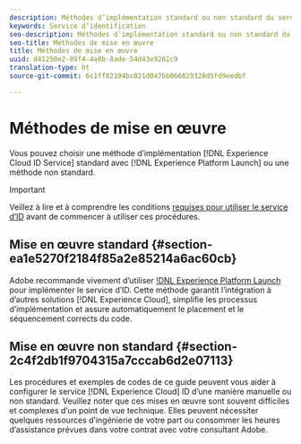 ```yaml
---
description: Méthodes d’implémentation standard ou non standard du service Experience Cloud Identity.
keywords: Service d’identification
seo-description: Méthodes d’implémentation standard ou non standard du service Experience Cloud Identity.
seo-title: Méthodes de mise en œuvre
title: Méthodes de mise en œuvre
uuid: d41250e2-09f4-4a8b-8ade-54d43e9281c9
translation-type: ht
source-git-commit: 6c1ff82104bc021d047bb066829328d5fd9eedbf

---
```



# Méthodes de mise en œuvre

Vous pouvez choisir une méthode d’implémentation [!DNL Experience Cloud ID Service] standard avec [!DNL Experience Platform Launch] ou une méthode non standard.

>[!IMPORTANT]
>
>Veillez à lire et à comprendre les conditions [requises pour utiliser le service d’ID](../reference/requirements.md) avant de commencer à utiliser ces procédures.

## Mise en œuvre standard {#section-ea1e5270f2184f85a2e85214a6ac60cb}

Adobe recommande vivement d’utiliser [!DNL Experience Platform Launch](https://docs.adobe.com/content/help/fr-FR/launch/using/implement/solutions/idservice-save.html) pour implémenter le service d’ID. Cette méthode garantit l’intégration à d’autres solutions [!DNL Experience Cloud], simplifie les processus d’implémentation et assure automatiquement le placement et le séquencement corrects du code.

## Mise en œuvre non standard {#section-2c4f2db1f9704315a7cccab6d2e07113}

Les procédures et exemples de codes de ce guide peuvent vous aider à configurer le service [!DNL Experience Cloud] ID d’une manière manuelle ou non standard. Veuillez noter que ces mises en œuvre sont souvent difficiles et complexes d’un point de vue technique. Elles peuvent nécessiter quelques ressources d’ingénierie de votre part ou consommer les heures d’assistance prévues dans votre contrat avec votre consultant Adobe.
